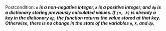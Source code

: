 Postcondition: ***`n` is a non-negative integer, `k` is a positive integer, and `dp` is a dictionary storing previously calculated values. If `(n, k)` is already a key in the dictionary `dp`, the function returns the value stored at that key. Otherwise, there is no change in the state of the variables `n`, `k`, and `dp`.***
